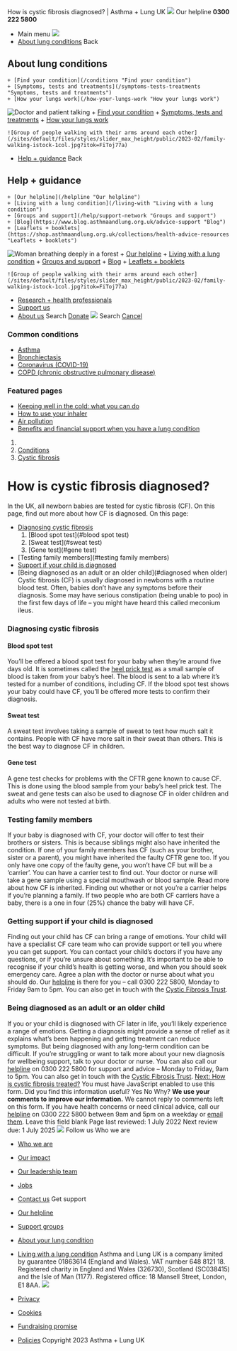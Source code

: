 
How is cystic fibrosis diagnosed? | Asthma + Lung UK
 [![](/themes/custom/asthma-lung-uk/images/aluk-logo.png)](/ "Homepage")
 Our helpline **0300 222 5800**
* Main menu
![](/wingsuit/asthma-lung-uk/images/aluk-logo.png)
* [About lung conditions](#about "About lung conditions")
 Back
 
## About lung conditions
	+ [Find your condition](/conditions "Find your condition")
	+ [Symptoms, tests and treatments](/symptoms-tests-treatments "Symptoms, tests and treatments")
	+ [How your lungs work](/how-your-lungs-work "How your lungs work")
![Doctor and patient talking](/sites/default/files/styles/slider_max_height/public/2023-02/119589.jpg?itok=IfMKqhqJ)
	+ [Find your condition](/conditions)
	+ [Symptoms, tests and treatments](/symptoms-tests-treatments)
	+ [How your lungs work](/how-your-lungs-work)
	
	
	![Group of people walking with their arms around each other](/sites/default/files/styles/slider_max_height/public/2023-02/family-walking-istock-1col.jpg?itok=FiToj77a)
* [Help + guidance](#get-support "Help + guidance")
 Back
 
## Help + guidance
	+ [Our helpline](/helpline "Our helpline")
	+ [Living with a lung condition](/living-with "Living with a lung condition")
	+ [Groups and support](/help/support-network "Groups and support")
	+ [Blog](https://www.blog.asthmaandlung.org.uk/advice-support "Blog")
	+ [Leaflets + booklets](https://shop.asthmaandlung.org.uk/collections/health-advice-resources "Leaflets + booklets")
![Woman breathing deeply in a forest](/sites/default/files/styles/slider_max_height/public/2023-02/A%2BLUK%20Generic73.jpg?itok=IY-jWei3)
	+ [Our helpline](/helpline)
	+ [Living with a lung condition](/living-with)
	+ [Groups and support](/help/support-network)
	+ [Blog](https://www.blog.asthmaandlung.org.uk/advice-support)
	+ [Leaflets + booklets](https://shop.asthmaandlung.org.uk/collections/health-advice-resources "Leaflets and booklets about lung conditions")
	
	
	![Group of people walking with their arms around each other](/sites/default/files/styles/slider_max_height/public/2023-02/family-walking-istock-1col.jpg?itok=FiToj77a)
* [Research + health professionals](/research-health-professionals "Research + health professionals")
* [Support us](/support-us "Support us")
* [About us](/about-us "About us")
Search
[Donate](https://action.asthmaandlung.org.uk/page/99720/donate/1?ea_tracking_id=General_WebsiteALUK_Header_Regular "Donate") 
 [![](/themes/custom/asthma-lung-uk/images/aluk-logo.png)](/ "Homepage")
Search
[Cancel](#)
### Common conditions
* [Asthma](/conditions/asthma)
* [Bronchiectasis](/conditions/bronchiectasis)
* [Coronavirus (COVID-19)](/conditions/coronavirus)
* [COPD (chronic obstructive pulmonary disease)](/conditions/copd-chronic-obstructive-pulmonary-disease)
### Featured pages
* [Keeping well in the cold: what you can do](/living-with/cold-weather)
* [How to use your inhaler](/living-with/inhaler-videos)
* [Air pollution](/living-with/air-pollution)
* [Benefits and financial support when you have a lung condition](/living-with/benefits)
1. 
3. [Conditions](/conditions)
5. [Cystic fibrosis](/conditions/cystic-fibrosis)
# How is cystic fibrosis diagnosed?
In the UK, all newborn babies are tested for cystic fibrosis (CF). On this page, find out more about how CF is diagnosed. 
On this page:
* [Diagnosing cystic fibrosis](#diagnosis)
	1. [Blood spot test](#blood spot test)
	2. [Sweat test](#sweat test)
	3. [Gene test](#gene test)
* [Testing family members](#testing family members)
* [Support if your child is diagnosed](#support)
* [Being diagnosed as an adult or an older child](#diagnosed when older)
Cystic fibrosis (CF) is usually diagnosed in newborns with a routine blood test. Often, babies don’t have any symptoms before their diagnosis. Some may have serious constipation (being unable to poo) in the first few days of life – you might have heard this called meconium ileus. 
### Diagnosing cystic fibrosis
#### Blood spot test
You’ll be offered a blood spot test for your baby when they’re around five days old. It is sometimes called the [heel prick test](https://www.nhs.uk/conditions/baby/newborn-screening/blood-spot-test/) as a small sample of blood is taken from your baby’s heel. The blood is sent to a lab where it’s tested for a number of conditions, including CF. 
If the blood spot test shows your baby could have CF, you’ll be offered more tests to confirm their diagnosis.
#### Sweat test
A sweat test involves taking a sample of sweat to test how much salt it contains. People with CF have more salt in their sweat than others. This is the best way to diagnose CF in children.
#### Gene test
A gene test checks for problems with the CFTR gene known to cause CF. This is done using the blood sample from your baby’s heel prick test.
The sweat and gene tests can also be used to diagnose CF in older children and adults who were not tested at birth.
### Testing family members
If your baby is diagnosed with CF, your doctor will offer to test their brothers or sisters. This is because siblings might also have inherited the condition. 
If one of your family members has CF (such as your brother, sister or a parent), you might have inherited the faulty CFTR gene too. If you only have one copy of the faulty gene, you won’t have CF but will be a ‘carrier’. You can have a carrier test to find out. Your doctor or nurse will take a gene sample using a special mouthwash or blood sample. Read more about how CF is inherited. 
Finding out whether or not you’re a carrier helps if you’re planning a family. If two people who are both CF carriers have a baby, there is a one in four (25%) chance the baby will have CF. 
### Getting support if your child is diagnosed
Finding out your child has CF can bring a range of emotions. Your child will have a specialist CF care team who can provide support or tell you where you can get support.
You can contact your child’s doctors if you have any questions, or if you’re unsure about something. It’s important to be able to recognise if your child’s health is getting worse, and when you should seek emergency care. Agree a plan with the doctor or nurse about what you should do. 
Our [helpline](https://www.blf.org.uk/support-for-you/helpline) is there for you – call 0300 222 5800, Monday to Friday 9am to 5pm. You can also get in touch with the [Cystic Fibrosis Trust](https://www.cysticfibrosis.org.uk/the-work-we-do/support-available/helpline). 
### Being diagnosed as an adult or an older child
If you or your child is diagnosed with CF later in life, you’ll likely experience a range of emotions. Getting a diagnosis might provide a sense of relief as it explains what’s been happening and getting treatment can reduce symptoms. But being diagnosed with any long-term condition can be difficult. If you’re struggling or want to talk more about your new diagnosis for wellbeing support, talk to your doctor or nurse. 
You can also call our [helpline](https://www.blf.org.uk/support-for-you/helpline) on 0300 222 5800 for support and advice – Monday to Friday, 9am to 5pm. You can also get in touch with the [Cystic Fibrosis Trust](https://www.cysticfibrosis.org.uk/the-work-we-do/support-available/helpline). 
[Next: How is cystic fibrosis treated?](https://www.blf.org.uk/support-for-you/cystic-fibrosis/treatment)
You must have JavaScript enabled to use this form.
Did you find this information useful?
Yes
No
Why?
**We use your comments to improve our information.** We cannot reply to comments left on this form. If you have health concerns or need clinical advice, call our [helpline](/helpline) on 0300 222 5800 between 9am and 5pm on a weekday or [email them](/helpline).
Leave this field blank
Page last reviewed: 
1 July 2022
Next review due: 
1 July 2025
 [![](/sites/default/files/2023-01/footer-logo%20%281%29.png)](/ "Homepage")
Follow us
 Who we are
 
* [Who we are](/about-us/who-we-are)
* [Our impact](/about-us/our-impact)
* [Our leadership team](/about-us/our-leadership-team)
* [Jobs](/work-us)
* [Contact us](/about-us/contact-us)
 Get support
 
* [Our helpline](/helpline)
* [Support groups](/help/support-network)
* [About your lung condition](/conditions)
* [Living with a lung condition](/living-with)
Asthma and Lung UK is a company limited by guarantee 01863614 (England and Wales). VAT number 648 8121 18.
Registered charity in England and Wales (326730), Scotland (SC038415) and the Isle of Man (1177). Registered office: 18 Mansell Street, London, E1 8AA.
[![](/sites/default/files/2023-01/reg-logo%20%281%29.png)](https://www.fundraisingregulator.org.uk)
![]()
![]()
* [Privacy](/privacy-policy)
* [Cookies](/cookies-how-we-use-them)
* [Fundraising promise](/fundraising-promise)
* [Policies](/about-us/policies)
 Copyright 2023 Asthma + Lung UK
 
